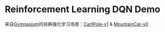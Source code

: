 # Reinforcement Learning DQN Demo
来自[Gymnasium](https://gymnasium.farama.org/)的经典强化学习场景：[CartPole-v1](https://gymnasium.farama.org/environments/classic_control/cart_pole/) & [MountainCar-v0](https://gymnasium.farama.org/environments/classic_control/mountain_car/)

